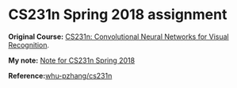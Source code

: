 # CS231n Spring 2018 assignment

**Original Course:** [CS231n: Convolutional Neural Networks for Visual Recognition](http://cs231n.stanford.edu/2018/syllabus).

**My note:** [Note for CS231n Spring 2018](https://docs.qq.com/doc/DVFhIRnBSRGlha01t?pub=1&dver=2.1.0)



**Reference:**[whu-pzhang/cs231n](https://github.com/whu-pzhang/cs231n)